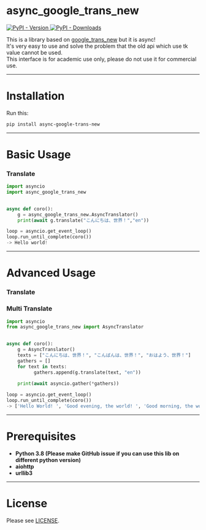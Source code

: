 # async_google_trans_new
[![PyPI - Version](https://img.shields.io/pypi/v/async_google_trans_new) ![PyPI - Downloads](https://static.pepy.tech/badge/async-google-trans-new)](https://pypi.org/project/async-google-trans-new/)

This is a library based on [google_trans_new](https://github.com/lushan88a/google_trans_new) but it is async!  
It's very easy to use and solve the problem that the old api which use tk value cannot be used.  
This interface is for academic use only, please do not use it for commercial use.  
  
***
  
  
Installation
====
Run this:
```bash
pip install async-google-trans-new
```

***
  
  
Basic Usage
=====
### Translate
```python
import asyncio
import async_google_trans_new  

 
async def coro():
    g = async_google_trans_new.AsyncTranslator()
    print(await g.translate("こんにちは、世界！","en"))

loop = asyncio.get_event_loop() 
loop.run_until_complete(coro())
-> Hello world!
```
***

Advanced Usage
=====
### Translate 
### Multi Translate
```python
import asyncio
from async_google_trans_new import AsyncTranslator

 
async def coro():
    g = AsyncTranslator()
    texts = ["こんにちは、世界！", "こんばんは、世界！", "おはよう、世界！"]
    gathers = []
    for text in texts:
    	  gathers.append(g.translate(text, "en"))
    
    print(await asyncio.gather(*gathers))

loop = asyncio.get_event_loop() 
loop.run_until_complete(coro())
-> ['Hello World! ', 'Good evening, the world! ', 'Good morning, the world! '] 
```
***

Prerequisites
====
* **Python 3.8 (Please make GitHub issue if you can use this lib on different python version)**  
* **aiohttp**  
* **urllib3**  
***
  
License
====
Please see [LICENSE](https://github.com/sevenc-nanashi/async_google_trans_new/blob/main/LICENSE).
